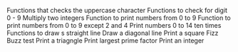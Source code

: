 Functions that checks the uppercase character
Functions to check for digit 0 - 9
Multiply two integers
Function to print numbers from 0 to 9
Function to print numbers from 0 to 9 except 2 and 4
Print numbers 0 to 14 ten times
Functions to draw s straight line
Draw a diagonal line
Print a square
Fizz Buzz test
Print a triagngle
Print largest prime factor
Print an integer

